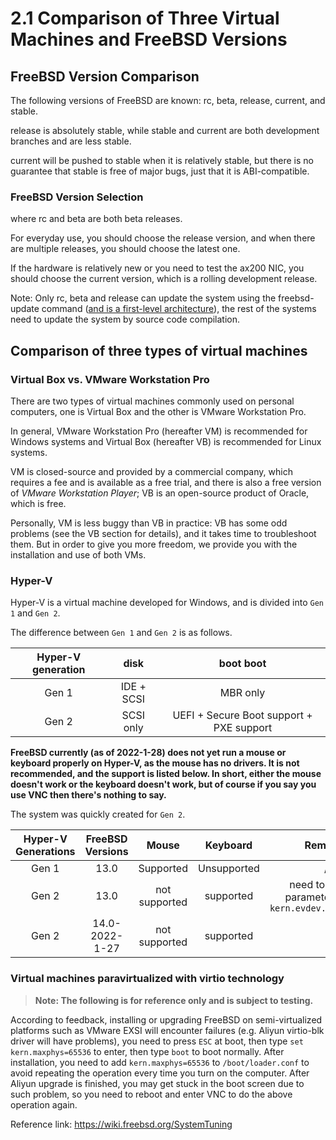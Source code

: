# 2.1 Comparison of Three Virtual Machines and FreeBSD Versions

## FreeBSD Version Comparison

The following versions of FreeBSD are known: rc, beta, release, current, and stable.

release is absolutely stable, while stable and current are both development branches and are less stable.

current will be pushed to stable when it is relatively stable, but there is no guarantee that stable is free of major bugs, just that it is ABI-compatible.

### FreeBSD Version Selection

where rc and beta are both beta releases.

For everyday use, you should choose the release version, and when there are multiple releases, you should choose the latest one.

If the hardware is relatively new or you need to test the ax200 NIC, you should choose the current version, which is a rolling development release.

Note: Only rc, beta and release can update the system using the freebsd-update command ([and is a first-level architecture](https://www.freebsd.org/platforms/)), the rest of the systems need to update the system by source code compilation.

## Comparison of three types of virtual machines

### Virtual Box vs. VMware Workstation Pro

There are two types of virtual machines commonly used on personal computers, one is Virtual Box and the other is VMware Workstation Pro.

In general, VMware Workstation Pro (hereafter VM) is recommended for Windows systems and Virtual Box (hereafter VB) is recommended for Linux systems.

VM is closed-source and provided by a commercial company, which requires a fee and is available as a free trial, and there is also a free version of _VMware Workstation Player_; VB is an open-source product of Oracle, which is free.

Personally, VM is less buggy than VB in practice: VB has some odd problems (see the VB section for details), and it takes time to troubleshoot them. But in order to give you more freedom, we provide you with the installation and use of both VMs.

### Hyper-V

Hyper-V is a virtual machine developed for Windows, and is divided into `Gen 1` and `Gen 2`.

The difference between `Gen 1` and `Gen 2` is as follows.

|Hyper-V generation|disk|boot boot|
|:---:|:---:|:---:|
|Gen 1|IDE + SCSI|MBR only|
|Gen 2|SCSI only|UEFI + Secure Boot support + PXE support|

**FreeBSD currently (as of 2022-1-28) does not yet run a mouse or keyboard properly on Hyper-V, as the mouse has no drivers. It is not recommended, and the support is listed below. In short, either the mouse doesn't work or the keyboard doesn't work, but of course if you say you use VNC then there's nothing to say.**

The system was quickly created for `Gen 2`.

|Hyper-V Generations|FreeBSD Versions|Mouse|Keyboard|Remarks|
|:---:|:---:|:---:|:---:|:---:|
|Gen 1|13.0|Supported|Unsupported|/|
|Gen 2|13.0|not supported|supported|need to change parameter `sysctl kern.evdev.rcpt_mask=6`|
|Gen 2|14.0-2022-1-27|not supported|supported|||||

### Virtual machines paravirtualized with virtio technology

> **Note: The following is for reference only and is subject to testing.**

According to feedback, installing or upgrading FreeBSD on semi-virtualized platforms such as VMware EXSI will encounter failures (e.g. Aliyun virtio-blk driver will have problems), you need to press `ESC` at boot, then type `set kern.maxphys=65536` to enter, then type `boot` to boot normally. After installation, you need to add `kern.maxphys=65536` to `/boot/loader.conf` to avoid repeating the operation every time you turn on the computer. After Aliyun upgrade is finished, you may get stuck in the boot screen due to such problem, so you need to reboot and enter VNC to do the above operation again. 

Reference link: https://wiki.freebsd.org/SystemTuning

